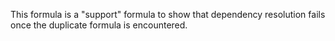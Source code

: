 This formula is a "support" formula to show that dependency resolution fails once the duplicate formula is encountered.
